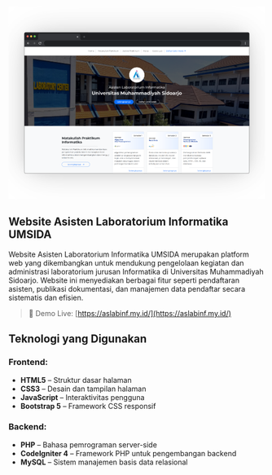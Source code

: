 ![App Screenshot](https://github.com/zendhiyb/web-aslabinf-frontend/blob/ab819f0218b9dc1403f59cee87bda8b9a3bb1ae6/img/img%20(2).png)

## Website Asisten Laboratorium Informatika UMSIDA

Website Asisten Laboratorium Informatika UMSIDA merupakan platform web yang dikembangkan untuk mendukung pengelolaan kegiatan dan administrasi laboratorium jurusan Informatika di Universitas Muhammadiyah Sidoarjo. Website ini menyediakan berbagai fitur seperti pendaftaran asisten, publikasi dokumentasi, dan manajemen data pendaftar secara sistematis dan efisien.

> 🔗 Demo Live: [https://aslabinf.my.id/](https://aslabinf.my.id/)

## Teknologi yang Digunakan

### Frontend:
- **HTML5** – Struktur dasar halaman
- **CSS3** – Desain dan tampilan halaman
- **JavaScript** – Interaktivitas pengguna
- **Bootstrap 5** – Framework CSS responsif

### Backend:
- **PHP** – Bahasa pemrograman server-side
- **CodeIgniter 4** – Framework PHP untuk pengembangan backend
- **MySQL** – Sistem manajemen basis data relasional
